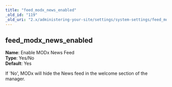 ```yaml
---
title: "feed_modx_news_enabled"
_old_id: "119"
_old_uri: "2.x/administering-your-site/settings/system-settings/feed_modx_news_enabled"
---
```


feed\_modx\_news\_enabled
-------------------------

**Name**: Enable MODx News Feed   
**Type**: Yes/No   
**Default**: Yes

If 'No', MODx will hide the News feed in the welcome section of the manager.